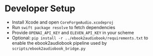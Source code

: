 # Developer Setup

- Install Xcode and open `CoreForgeAudio.xcodeproj`
- Run `swift package resolve` to fetch dependencies
- Provide `OPENAI_API_KEY` and `ELEVEN_API_KEY` in your scheme
- Optional: `pip install -r ../ebook2audiobook/requirements.txt` to enable
  the ebook2audiobook pipeline used by `scripts/ebook2audiobook_bridge.py`
